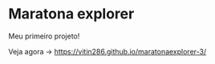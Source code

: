 # Maratona explorer

Meu primeiro projeto!

Veja agora -> https://vitin286.github.io/maratonaexplorer-3/
